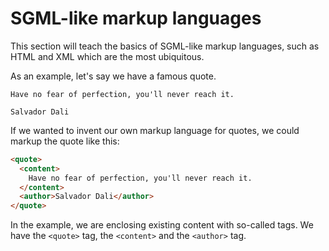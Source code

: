 
# SGML-like markup languages

This section will teach the basics of SGML-like markup languages,
such as HTML and XML which are the most ubiquitous.

As an example, let's say we have a famous quote.

```
Have no fear of perfection, you'll never reach it.

Salvador Dali
```

If we wanted to invent our own markup language for quotes,
we could markup the quote like this:

```html
<quote>
  <content>
    Have no fear of perfection, you'll never reach it.
  </content>
  <author>Salvador Dali</author>
</quote>
```

In the example, we are enclosing existing content with so-called tags.
We have the `<quote>` tag, the `<content>` and the `<author>` tag.
